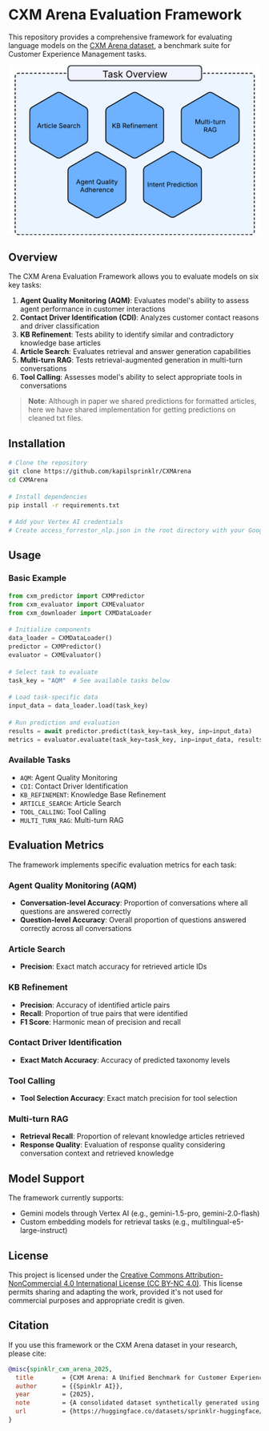 # CXM Arena Evaluation Framework

This repository provides a comprehensive framework for evaluating language models on the [CXM Arena dataset](https://huggingface.co/datasets/sprinklr-huggingface/CXM_Arena), a benchmark suite for Customer Experience Management tasks.

<p align="center">
  <img src="assets/task_overview.png" width="600"/>
</p>


## Overview

The CXM Arena Evaluation Framework allows you to evaluate models on six key tasks:

1. **Agent Quality Monitoring (AQM)**: Evaluates model's ability to assess agent performance in customer interactions
2. **Contact Driver Identification (CDI)**: Analyzes customer contact reasons and driver classification
3. **KB Refinement**: Tests ability to identify similar and contradictory knowledge base articles
4. **Article Search**: Evaluates retrieval and answer generation capabilities
5. **Multi-turn RAG**: Tests retrieval-augmented generation in multi-turn conversations
6. **Tool Calling**: Assesses model's ability to select appropriate tools in conversations

> **Note**: Although in paper we shared predictions for formatted articles, here we have shared implementation for getting predictions on cleaned txt files.

## Installation

```bash
# Clone the repository
git clone https://github.com/kapilsprinklr/CXMArena
cd CXMArena

# Install dependencies
pip install -r requirements.txt

# Add your Vertex AI credentials
# Create access_forrestor_nlp.json in the root directory with your Google Cloud credentials
```

## Usage

### Basic Example

```python
from cxm_predictor import CXMPredictor
from cxm_evaluator import CXMEvaluator
from cxm_downloader import CXMDataLoader

# Initialize components
data_loader = CXMDataLoader()
predictor = CXMPredictor()
evaluator = CXMEvaluator()

# Select task to evaluate
task_key = "AQM"  # See available tasks below

# Load task-specific data
input_data = data_loader.load(task_key)

# Run prediction and evaluation
results = await predictor.predict(task_key=task_key, inp=input_data)
metrics = evaluator.evaluate(task_key=task_key, inp=input_data, results=results)
```

### Available Tasks

- `AQM`: Agent Quality Monitoring
- `CDI`: Contact Driver Identification 
- `KB_REFINEMENT`: Knowledge Base Refinement
- `ARTICLE_SEARCH`: Article Search
- `TOOL_CALLING`: Tool Calling
- `MULTI_TURN_RAG`: Multi-turn RAG

## Evaluation Metrics

The framework implements specific evaluation metrics for each task:

### Agent Quality Monitoring (AQM)
- **Conversation-level Accuracy**: Proportion of conversations where all questions are answered correctly
- **Question-level Accuracy**: Overall proportion of questions answered correctly across all conversations

### Article Search
- **Precision**: Exact match accuracy for retrieved article IDs

### KB Refinement
- **Precision**: Accuracy of identified article pairs
- **Recall**: Proportion of true pairs that were identified
- **F1 Score**: Harmonic mean of precision and recall

### Contact Driver Identification
- **Exact Match Accuracy**: Accuracy of predicted taxonomy levels

### Tool Calling
- **Tool Selection Accuracy**: Exact match precision for tool selection

### Multi-turn RAG
- **Retrieval Recall**: Proportion of relevant knowledge articles retrieved
- **Response Quality**: Evaluation of response quality considering conversation context and retrieved knowledge

## Model Support

The framework currently supports:
- Gemini models through Vertex AI (e.g., gemini-1.5-pro, gemini-2.0-flash)
- Custom embedding models for retrieval tasks (e.g., multilingual-e5-large-instruct)


## License

This project is licensed under the [Creative Commons Attribution-NonCommercial 4.0 International License (CC BY-NC 4.0)](https://creativecommons.org/licenses/by-nc/4.0/). This license permits sharing and adapting the work, provided it's not used for commercial purposes and appropriate credit is given.

## Citation

If you use this framework or the CXM Arena dataset in your research, please cite:

```bibtex
@misc{spinklr_cxm_arena_2025,
  title        = {CXM Arena: A Unified Benchmark for Customer Experience Management Tasks},
  author       = {{Spinklr AI}},
  year         = {2025},
  note         = {A consolidated dataset synthetically generated using Gemini-2.0-flash and GPT-4o, encompassing tasks for agent quality adherence, KB refinement, article search and comprehension, intent prediction, and multi-turn RAG with tools. CC BY-NC-4.0.},
  url          = {https://huggingface.co/datasets/sprinklr-huggingface/CXM_Arena}
}
```